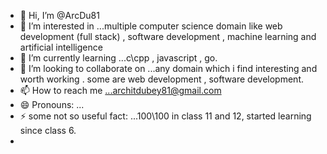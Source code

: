 - 👋 Hi, I’m @ArcDu81
- 👀 I’m interested in ...multiple computer science domain like web development (full stack) , software development , machine learning and artificial intelligence
- 🌱 I’m currently learning ...c\cpp , javascript , go.
- 💞️ I’m looking to collaborate on ...any domain which i find interesting and worth working . some are web development , software development.
- 📫 How to reach me ...architdubey81@gmail.com
- 😄 Pronouns: ...
- ⚡ some not so useful fact: ...100\100 in class 11 and 12, started learning since class 6.
- 

<!---
ArcDu81/ArcDu81 is a ✨ special ✨ repository because its `README.md` (this file) appears on your GitHub profile.
You can click the Preview link to take a look at your changes.
--->
